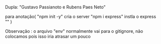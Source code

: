 Dupla: "Gustavo Passianoto e Rubens Paes Neto"


 para anotação( 
"npm init -y" cria o server
"npm i express" instla o express
""
)

Observação : o arquivo "env" normalmente vai para o gitignore, não colocamos pois isso iria atrasar um pouco 